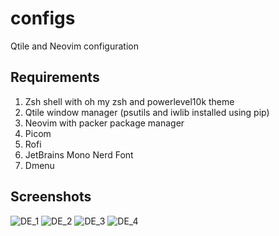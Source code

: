 # configs
Qtile and Neovim configuration



## Requirements 

1. Zsh shell with oh my zsh and powerlevel10k theme
2. Qtile window manager (psutils and iwlib installed using pip)
3. Neovim with packer package manager
4. Picom
5. Rofi
6. JetBrains Mono Nerd Font
7. Dmenu


## Screenshots

![DE_1](https://github.com/user-attachments/assets/fd5eca68-9b90-4b12-a4ab-027b3a93ab1b)
![DE_2](https://github.com/user-attachments/assets/353135b2-d07c-4154-b753-2fb2bad7a974)
![DE_3](https://github.com/user-attachments/assets/a67dba03-1cb1-4612-9b1d-4c2aa3933916)
![DE_4](https://github.com/user-attachments/assets/c9faf02d-ec21-4f81-8bfe-024a1ad9ba3e)
